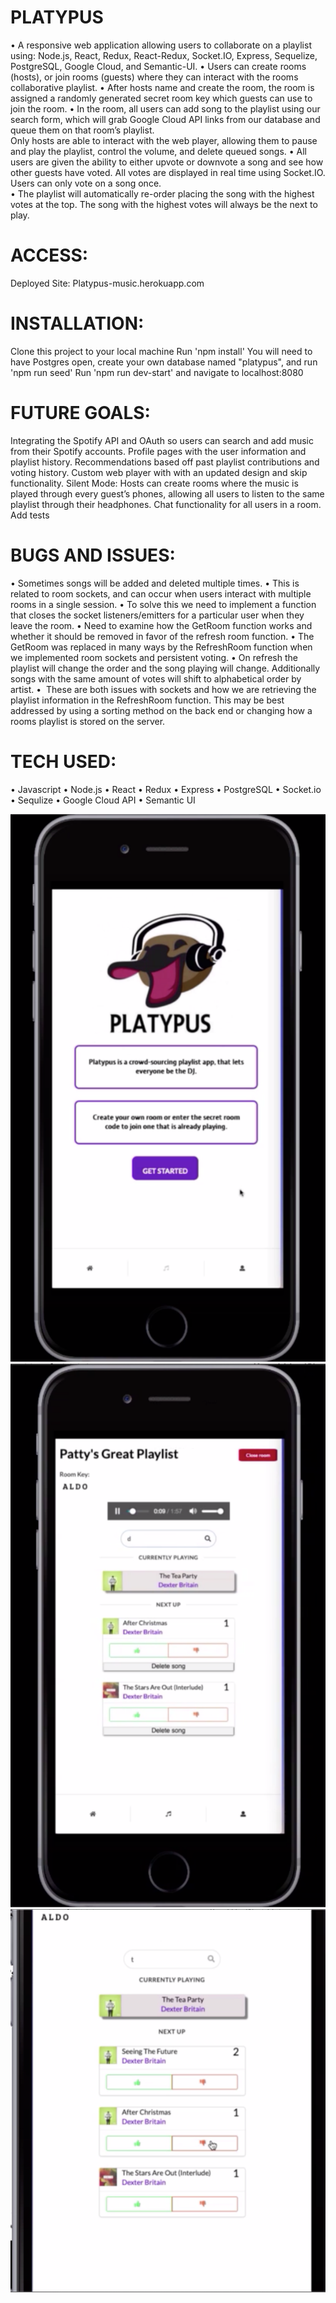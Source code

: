 # PLATYPUS
• A responsive web application allowing users to collaborate on a playlist using: Node.js, React, Redux, React-Redux, Socket.IO, Express, Sequelize, PostgreSQL, Google Cloud, and Semantic-UI.
• Users can create rooms (hosts), or join rooms (guests) where they can interact with the rooms collaborative playlist.
• After hosts name and create the room, the room is assigned a randomly generated secret room key which guests can use to join the room.
• In the room, all users can add song to the playlist using our search form, which will grab Google Cloud API links from our database and queue them on that room’s playlist.  
Only hosts are able to interact with the web player, allowing them to pause and play the playlist, control the volume, and delete queued songs. 
• All users are given the ability to either upvote or downvote a song and see how other guests have voted.  All votes are displayed in real time using Socket.IO.   Users can only vote on a song once.  
• The playlist will automatically re-order placing the song with the highest votes at the top.  The song with the highest votes will always be the next to play.  

# ACCESS: 
Deployed Site: Platypus-music.herokuapp.com

# INSTALLATION:
Clone this project to your local machine
Run 'npm install'
You will need to have Postgres open, create your own database named "platypus", and run 'npm run seed'
Run 'npm run dev-start' and navigate to localhost:8080

# FUTURE GOALS:
Integrating the Spotify API and OAuth so users can search and add music from their Spotify accounts.
Profile pages with the user information and playlist history. 
Recommendations based off past playlist contributions and voting history.
Custom web player with with an updated design and skip functionality.
Silent Mode:  Hosts can create rooms where the music is played through every guest’s phones, allowing all users to listen to the same playlist through their headphones. 
Chat functionality for all users in a room.
Add tests

# BUGS AND ISSUES:
• Sometimes songs will be added and deleted multiple times.
    • This is related to room sockets, and can occur when users interact with multiple rooms in a single session.
    • To solve this we need to implement a function that closes the socket listeners/emitters for a particular user when they leave the room.
 • Need to examine how the GetRoom function works and whether it should be removed in favor of the refresh room function.
    • The GetRoom was replaced in many ways by the RefreshRoom function when we implemented room sockets and persistent voting.
 • On refresh the playlist will change the order and the song playing will change.  Additionally songs with the same amount of votes will shift to alphabetical order by artist.
    •  These are both issues with sockets and how we are retrieving the playlist information in the RefreshRoom function.  This may be best addressed by using a sorting method on the back end or changing how a rooms playlist is stored on the server. 

# TECH USED:

• Javascript
• Node.js
• React
• Redux
• Express
• PostgreSQL
• Socket.io
• Sequlize
• Google Cloud API
• Semantic UI

![Image of myProject](/public/screenShot1.png)
![Image of myProject](/public/screenShot2.png)
![Image of myProject](/public/screenShot3.png)
